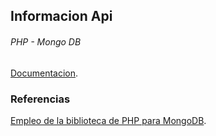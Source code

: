 ## Informacion Api
###### PHP - Mongo DB

[Documentacion](https://documenter.getpostman.com/view/5576037/TVYM5Fuz).

### Referencias

[Empleo de la biblioteca de PHP para MongoDB](https://www.php.net/manual/es/mongodb.tutorial.library.php).





